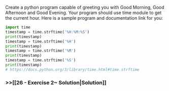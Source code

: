 
Create a python program capable of greeting you with Good Morning, Good Afternoon and Good Evening. Your program should use time module to get the current hour. Here is a sample program and documentation link for you:

```python
import time
timestamp = time.strftime('%H:%M:%S')
print(timestamp)
timestamp = time.strftime('%H')
print(timestamp)
timestamp = time.strftime('%M')
print(timestamp)
timestamp = time.strftime('%S')
print(timestamp)
# https://docs.python.org/3/library/time.html#time.strftime
```

### >>[[26 - Exercise 2~ Solution|Solution]]